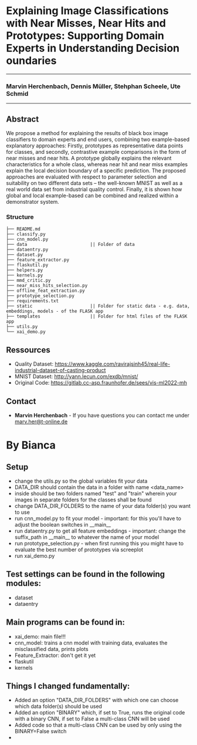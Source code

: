 # Explaining Image Classifications with Near Misses, Near Hits and Prototypes: Supporting Domain Experts in Understanding Decision oundaries
___
###  Marvin Herchenbach, Dennis Müller, Stehphan Scheele, Ute Schmid
___

## Abstract

We propose a method for explaining the results of black box image classifiers to domain experts and end users, combining two example-based explanatory approaches: Firstly, prototypes as representative data points for classes, and secondly, contrastive example comparisons in the form of near misses and near hits. A prototype globally explains the relevant characteristics for a whole class, whereas near hit and near miss examples explain the local decision boundary of a specific prediction. The proposed approaches are evaluated with respect to parameter selection and suitability on two different data sets – the well-known MNIST as well as a real world data set from industrial quality control. Finally, it is shown how global and local example-based can be combined and realized within a demonstrator system.

### Structure

```  
├── README.md
├── classify.py
├── cnn_model.py
├── data                        || Folder of data
├── dataentry.py
├── dataset.py
├── feature_extractor.py
├── flaskutil.py
├── helpers.py
├── kernels.py
├── mmd_critic.py
├── near_miss_hits_selection.py
├── offline_feat_extraction.py
├── prototype_selection.py
├── requirements.txt
├── static                      || Folder for static data - e.g. data, embeddings, models - of the FLASK app
├── templates                   || Folder for html files of the FLASK app
├── utils.py
└── xai_demo.py

```

## Ressources

- Quality Dataset: https://www.kaggle.com/ravirajsinh45/real-life-industrial-dataset-of-casting-product
- MNIST Dataset: http://yann.lecun.com/exdb/mnist/
- Original Code: https://gitlab.cc-asp.fraunhofer.de/sees/vis-ml2022-mh

## Contact

* **Marvin Herchenbach** - If you have questions you can contact me under marv.her@t-online.de

# By Bianca

## Setup
- change the utils.py so the global variables fit your data
- DATA_DIR should contain the data in a folder with name <data_name>
- inside should be two folders named "test" and "train" wherein your images in separate folders for the classes shall be found
- change DATA_DIR_FOLDERS to the name of your data folder(s) you want to use
- run cnn_model.py to fit your model - important: for this you'll have to adjust the boolean switches in \_\_main__
- run dataentry.py to get all feature embeddings - important: change the suffix_path in \_\_main__ to whatever the name of your model
- run prototype_selection.py - when first running this you might have to evaluate the best number of prototypes via screeplot
- run xai_demo.py

## Test settings can be found in the following modules:
- dataset
- dataentry

## Main programs can be found in:
- xai_demo: main file!!!
- cnn_model: trains a cnn model with training data, evaluates the misclassified data, prints plots
- Feature_Extractor: don't get it yet
- flaskutil
- kernels

## Things I changed fundamentally:
- Added an option "DATA_DIR_FOLDERS" with which one can choose which data folder(s) should be used
- Added an option "BINARY" which, if set to True, runs the original code with a binary CNN, if set to False a multi-class CNN will be used
- Added code so that a multi-class CNN can be used by only using the BINARY=False switch
- 